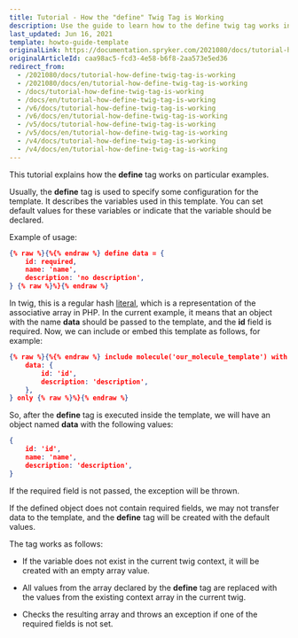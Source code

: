 ```yaml
---
title: Tutorial - How the "define" Twig Tag is Working
description: Use the guide to learn how to the define twig tag works in the template.
last_updated: Jun 16, 2021
template: howto-guide-template
originalLink: https://documentation.spryker.com/2021080/docs/tutorial-how-define-twig-tag-is-working
originalArticleId: caa98ac5-fcd3-4e58-b6f8-2aa573e5ed36
redirect_from:
  - /2021080/docs/tutorial-how-define-twig-tag-is-working
  - /2021080/docs/en/tutorial-how-define-twig-tag-is-working
  - /docs/tutorial-how-define-twig-tag-is-working
  - /docs/en/tutorial-how-define-twig-tag-is-working
  - /v6/docs/tutorial-how-define-twig-tag-is-working
  - /v6/docs/en/tutorial-how-define-twig-tag-is-working
  - /v5/docs/tutorial-how-define-twig-tag-is-working
  - /v5/docs/en/tutorial-how-define-twig-tag-is-working
  - /v4/docs/tutorial-how-define-twig-tag-is-working
  - /v4/docs/en/tutorial-how-define-twig-tag-is-working
---
```


This tutorial explains how the **define** tag works on particular examples.

Usually, the **define** tag is used to specify some configuration for the template. It describes the variables used in this template. You can set default values for these variables or indicate that the variable should be declared.

Example of usage:

```json
{% raw %}{%{% endraw %} define data = {
    id: required,
    name: 'name',
    description: 'no description',
} {% raw %}%}{% endraw %}
```

In twig, this is a regular hash [literal](https://twig.symfony.com/doc/2.x/templates.html#literals), which is a representation of the associative array in PHP. In the current example, it means that an object with the name **data** should be passed to the template, and the **id** field is required. Now, we can include or embed this template as follows, for example:

```json
{% raw %}{%{% endraw %} include molecule('our_molecule_template') with {
    data: {
        id: 'id',
        description: 'description',
    },
} only {% raw %}%}{% endraw %}
```

So, after the **define** tag is executed inside the template, we will have an object named **data** with the following values:

```json
{
    id: 'id',
    name: 'name',
    description: 'description',
}
```

If the required field is not passed, the exception will be thrown.

If the defined object does not contain required fields, we may not transfer data to the template, and the **define** tag will be created with the default values.

The tag works as follows:

* If the variable does not exist in the current twig context, it will be created with an empty array value.

* All values from the array declared by the **define** tag are replaced with the values from the existing context array in the current twig.

* Checks the resulting array and throws an exception if one of the required fields is not set.
